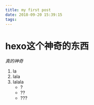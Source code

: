 ```yaml
---
title: my first post
date: 2018-09-20 15:39:15
tags:
---
```


# hexo这个神奇的东西
*真的神奇*
1. la
2. lala
3. lalala
    - ?
    - ??
    - ???

